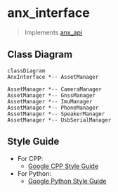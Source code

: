# anx_interface 
> Implements [anx_api](https://github.com/flomobility/api_docs/tree/v0.1.1)

## Class Diagram
```mermaid
classDiagram
AnxInterface *-- AssetManager

AssetManager *-- CameraManager
AssetManager *-- GnssManager
AssetManager *-- ImuManager
AssetManager *-- PhoneManager
AssetManager *-- SpeakerManager
AssetManager *-- UsbSerialManager
```

## Style Guide
* For CPP:
  + [Google CPP Style Guide](https://google.github.io/styleguide/cppguide.html)
* For Python:
  + [Google Python Style Guide](https://google.github.io/styleguide/pyguide.html) 
